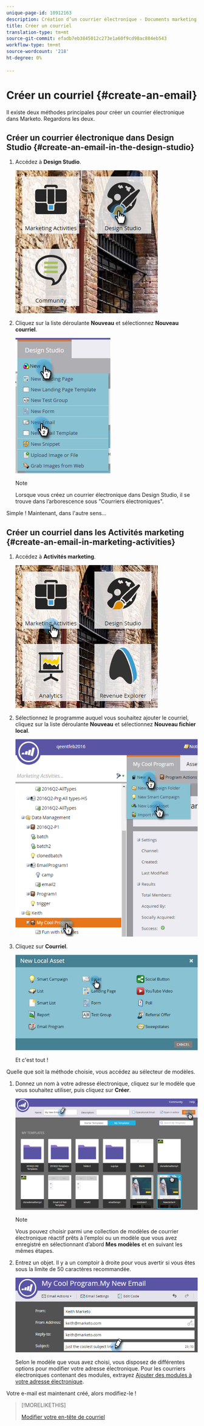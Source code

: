 ```yaml
---
unique-page-id: 10912163
description: Création d’un courrier électronique - Documents marketing - Documentation du produit
title: Créer un courriel
translation-type: tm+mt
source-git-commit: efadb7eb3845012c273e1a60f9cd98ac884eb543
workflow-type: tm+mt
source-wordcount: '218'
ht-degree: 0%

---
```



# Créer un courriel {#create-an-email}

Il existe deux méthodes principales pour créer un courrier électronique dans Marketo. Regardons les deux.

## Créer un courrier électronique dans Design Studio {#create-an-email-in-the-design-studio}

1. Accédez à **Design Studio**.

   ![](assets/one-4.png)

1. Cliquez sur la liste déroulante **Nouveau** et sélectionnez **Nouveau courriel**.

   ![](assets/two-4.png)

   >[!NOTE]
   >
   >Lorsque vous créez un courrier électronique dans Design Studio, il se trouve dans l’arborescence sous &quot;Courriers électroniques&quot;.

Simple ! Maintenant, dans l&#39;autre sens...

## Créer un courriel dans les Activités marketing {#create-an-email-in-marketing-activities}

1. Accédez à **Activités marketing**.

   ![](assets/three-3.png)

1. Sélectionnez le programme auquel vous souhaitez ajouter le courriel, cliquez sur la liste déroulante **Nouveau** et sélectionnez **Nouveau fichier local**.

   ![](assets/four-3.png)

1. Cliquez sur **Courriel**.

   ![](assets/five-2.png)

   Et c&#39;est tout !

Quelle que soit la méthode choisie, vous accédez au sélecteur de modèles.

1. Donnez un nom à votre adresse électronique, cliquez sur le modèle que vous souhaitez utiliser, puis cliquez sur **Créer**.

   ![](assets/six-2.png)

   >[!NOTE]
   >
   >Vous pouvez choisir parmi une collection de modèles de courrier électronique réactif prêts à l’emploi ou un modèle que vous avez enregistré en sélectionnant d’abord **Mes modèles** et en suivant les mêmes étapes.

1. Entrez un objet. Il y a un comptoir à droite pour vous avertir si vous êtes sous la limite de 50 caractères recommandée.

   ![](assets/seven-1.png)

   Selon le modèle que vous avez choisi, vous disposez de différentes options pour modifier votre adresse électronique. Pour les courriers électroniques contenant des modules, extrayez [Ajouter des modules à votre adresse électronique](/help/marketo/product-docs/email-marketing/general/email-editor-2/add-modules-to-your-email.md).

Votre e-mail est maintenant créé, alors modifiez-le !

>[!MORELIKETHIS]
>
>[Modifier votre en-tête de courriel](edit-your-email-header.md)
